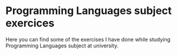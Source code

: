 # Programming Languages subject exercices
Here you can find some of the exercises I have done while studying Programming Languages subject at university.
